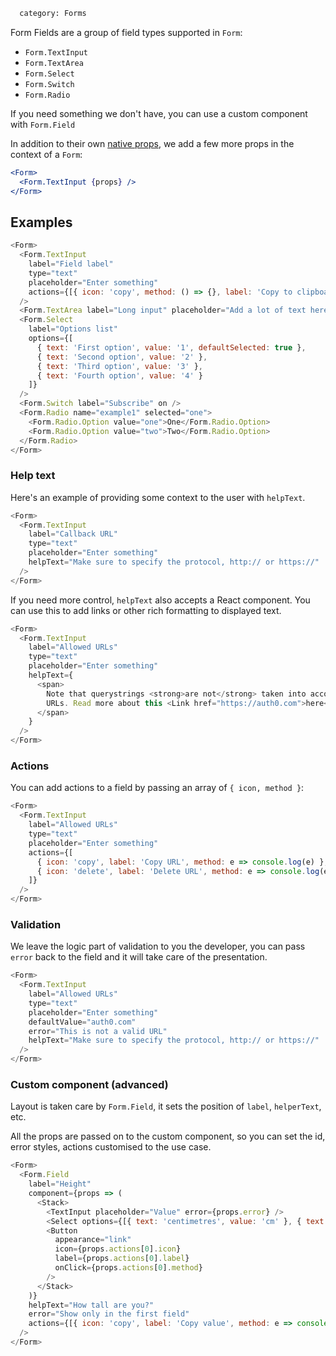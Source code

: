 ```meta
  category: Forms
```

Form Fields are a group of field types supported in `Form`:

* `Form.TextInput`
* `Form.TextArea`
* `Form.Select`
* `Form.Switch`
* `Form.Radio`

If you need something we don't have, you can use a custom component with `Form.Field`

In addition to their own [native props](/docs/TextInput), we add a few more props in the context of a `Form`:

```jsx
<Form>
  <Form.TextInput {props} />
</Form>
```

## Examples

```js
<Form>
  <Form.TextInput
    label="Field label"
    type="text"
    placeholder="Enter something"
    actions={[{ icon: 'copy', method: () => {}, label: 'Copy to clipboard' }]}
  />
  <Form.TextArea label="Long input" placeholder="Add a lot of text here" />
  <Form.Select
    label="Options list"
    options={[
      { text: 'First option', value: '1', defaultSelected: true },
      { text: 'Second option', value: '2' },
      { text: 'Third option', value: '3' },
      { text: 'Fourth option', value: '4' }
    ]}
  />
  <Form.Switch label="Subscribe" on />
  <Form.Radio name="example1" selected="one">
    <Form.Radio.Option value="one">One</Form.Radio.Option>
    <Form.Radio.Option value="two">Two</Form.Radio.Option>
  </Form.Radio>
</Form>
```

### Help text

Here's an example of providing some context to the user with `helpText`.

```js
<Form>
  <Form.TextInput
    label="Callback URL"
    type="text"
    placeholder="Enter something"
    helpText="Make sure to specify the protocol, http:// or https://"
  />
</Form>
```

If you need more control, `helpText` also accepts a React component. You can use this to add links
or other rich formatting to displayed text.

```js
<Form>
  <Form.TextInput
    label="Allowed URLs"
    type="text"
    placeholder="Enter something"
    helpText={
      <span>
        Note that querystrings <strong>are not</strong> taken into account when validating these
        URLs. Read more about this <Link href="https://auth0.com">here</Link>.
      </span>
    }
  />
</Form>
```

### Actions

You can add actions to a field by passing an array of `{ icon, method }`:

```js
<Form>
  <Form.TextInput
    label="Allowed URLs"
    type="text"
    placeholder="Enter something"
    actions={[
      { icon: 'copy', label: 'Copy URL', method: e => console.log(e) },
      { icon: 'delete', label: 'Delete URL', method: e => console.log(e) }
    ]}
  />
</Form>
```

### Validation

We leave the logic part of validation to you the developer, you can pass `error` back to the field and it will take care of the presentation.

```js
<Form>
  <Form.TextInput
    label="Allowed URLs"
    type="text"
    placeholder="Enter something"
    defaultValue="auth0.com"
    error="This is not a valid URL"
    helpText="Make sure to specify the protocol, http:// or https://"
  />
</Form>
```

### Custom component (advanced)

Layout is taken care by `Form.Field`, it sets the position of `label`, `helperText`, etc.

All the props are passed on to the custom component, so you can set the id, error styles, actions customised to the use case.

```js
<Form>
  <Form.Field
    label="Height"
    component={props => (
      <Stack>
        <TextInput placeholder="Value" error={props.error} />
        <Select options={[{ text: 'centimetres', value: 'cm' }, { text: 'inches', value: 'in' }]} />
        <Button
          appearance="link"
          icon={props.actions[0].icon}
          label={props.actions[0].label}
          onClick={props.actions[0].method}
        />
      </Stack>
    )}
    helpText="How tall are you?"
    error="Show only in the first field"
    actions={[{ icon: 'copy', label: 'Copy value', method: e => console.log(e) }]}
  />
</Form>
```
